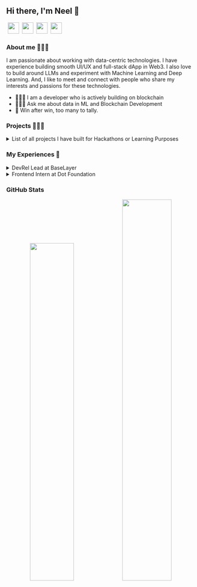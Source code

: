 <h2> Hi there, I'm Neel 👋</h2> 

&nbsp;<a href="https://twitter.com/0xneel2"><image src="https://github.com/gauravghongde/social-icons/blob/master/SVG/Color/Twitter.svg" height="30"></a>&nbsp;&nbsp;<a href="https://www.linkedin.com/in/neel_ds/"><image src="https://github.com/gauravghongde/social-icons/blob/master/SVG/Color/LinkedIN.svg" height="30"></a>&nbsp;&nbsp;<a href="https://t.me/neel_ds"><image src="https://github.com/gauravghongde/social-icons/blob/master/SVG/Color/Telegram.svg" height="30"></a>&nbsp;&nbsp;<a href="mailto:neelp0980@gmail.com?subject=Hey%20Neel,%20From%20Anon"><image src="https://github.com/gauravghongde/social-icons/blob/master/SVG/Color/Mail_ru.svg" height="30"></a>&nbsp;&nbsp;

### About me 🧑🏻‍🚀
<p> I am passionate about working with data-centric technologies. I have experience building smooth UI/UX and full-stack dApp in Web3. I also love to build around LLMs and experiment with Machine Learning and Deep Learning. And, I like to meet and connect with people who share my interests and passions for these technologies. </p>

- 👨🏻‍💻 I am a developer who is actively building on blockchain
- 🧙🏻‍♂️ Ask me about data in ML and Blockchain Development
- 🏅 Win after win, too many to tally. 

### Projects 🚣🏻‍♂️

<details>
	<summary>List of all projects I have built for Hackathons or Learning Purposes</summary>

| Name | Description | Source Code | Deployed at | Built at |
|:----:|:------------|:----:|:-----------:|:----:|
| OnlyFrames | A platform for creators to sell digital products (videos, e-books, images) via Farcaster Frames. Users can discover and purchase these digital assets by minting Access NFTs, which grant them access to the purchased content. | [Repo](https://github.com/Open-Sorcerer/onlyframes-ui) | [Vercel](https://onlyframes-ui-final.vercel.app/) | 🏅[ETHGlobal](https://ethglobal.com/showcase/onlyframes-pucwj) |
| camp | A NFT membership marketplace for creators to create campaigns on Base | [Repo](https://github.com/neel-ds/camp) | [Vercel](https://camp-base.vercel.app/) | |
| cNFT Frame | Built a cNFT minting Farcaster Frame on Solana using Underdog Protocol and Onchainkit | [Repo](https://github.com/neel-ds/cNFT-Frame-Boilerplate) | [Frame](https://warpcast.com/neelpatel/0x01b13772) |  |
| Myriad | A new approach towards having actual fun with DAOs. It is a platform that allows you to create and participate in DAOs and also take them to Farcaster Frames which add a new layer of fun and excitement to the DAO experience. | [Repo](https://github.com/Open-Sorcerer/myriad) | [Vercel](https://myriad-zk.vercel.app/) | 🏅[ETHGlobal](https://ethglobal.com/showcase/myriad-ikrgt) |
| Finn | Finn comes hand-in-hand with creating buckets consisting of tokens on multiple networks and investing in buckets with good market performance. It streamlines the process of investment with overall balanced high returns. | [Repo](https://github.com/neel-ds/finn) | [Vercel](https://eth-finn.vercel.app/) | 🏅[ETHIndia](https://devfolio.co/projects/finn-6e20) |
| Semaphore-App | Implementation of Semaphore identity, groups and proof for anonymous group interaction | [Repo](https://github.com/neel-ds/semaphore-app) | |
| RouteX | The user can have confidence that they are purchasing genuine products and not counterfeits. | [Repo](https://github.com/neel-ds/route-x) | [Vercel](https://route-x.vercel.app/) |🏅[Devpost](https://devpost.com/software/routex-ak1jf2) |
| Sonate | Create your on-chain social profile, flex your work in Solana Ecosystem and earn your credits in many ways. | [Repo](https://github.com/neel-ds/sonate) | [Vercel](https://sonate.vercel.app/) | Solana HH|
| Xmtp-demo | Implementation of XMTP client | [Repo](https://github.com/neel-ds/xmtp-demo) | |
| Safe-Relay App | Implementation of Safe Relay Kit with Gelato 1Balance for Gasless Txn on OP stack | [Repo](https://github.com/neel-ds/safe-relay-demo-app) | |
| Rainbowkit-Web3 Auth | Custom connect button with plugin for social logins and external wallet provider | [Repo](https://github.com/neel-ds/custom-rainbowkit-web3auth) | |
| Dataforge | With this platform, users can easily obtain the best-tweaked model for their data without needing to write any code. It will cover the entire process of experimentation, from exploratory data analysis to machine learning modeling. | [Repo](https://github.com/neel-ds/DataForge) | |
| Tokenverse | It provides an interactive no-code platform that allows users to create a community token and NFT memberships on multichains. Tokenverse empowers creators to build thriving web3 communities on multiple chains including Scroll, Mantle, Polygon zkEVM and Optimism mainnet. | [Repo](https://github.com/neel-ds/tokenverse) | [Vercel](https://tokenverse-eth.vercel.app/) | 🏅[ETHGlobal](https://ethglobal.com/showcase/tokenverse-q0tg2) 
| SOL Brew | Platform designed to empower creators, developers, and artists by providing them with a space to showcase their projects and receive micro-grants from their audience on Solana. By listing their projects on the platform and presenting a compelling pitch, users can attract support from individuals who are passionate about their work. | [Repo](https://github.com/neel-ds/solBrew) | [Vercel](https://sol-brew.vercel.app/) 
| TrustID | Streamline verification process of personhood leveraging zkp | [Repo](https://github.com/neel-ds/TrustID) | [Vercel](https://trustid.vercel.app/) | 🏅SSIP by Govt. of Gujarat |
| FitQuest | It solves the problem of inconsistency in fitness and wellness habits by providing users with a platform that encourages and rewards them for forming good fitness habits and staying committed to their goals. | [Repo](https://github.com/neel-ds/FitQuest) | [Vercel](https://fitquest.vercel.app/) | 🏅[Devfolio](https://devfolio.co/projects/fitquest-e1f1) |
| FitChain | FitChain - a decentralized fitness application that makes it easy to set weekly goals and track your progress, all while providing an incentivizing feature to help you unlock your full potential. | [Repo](https://github.com/neel-ds/fitChain) | [Vercel](https://fitchain.vercel.app/) | 🏅[Devpost](https://devpost.com/software/fitchain) |
| Fare-Prediction | Developed end-to-end taxi fare prediction using big data NYC Taxi Fare on Azure portal and achieved best performance by ensemble methods. | [Repo](https://github.com/neel-ds/Fare-Prediction) | |
| Face-Recognition-Based-Attendance-System | Code repository for attendance system using face recognition. It is based on computer vision. | [Repo](https://github.com/neel-ds/Face-Recognition-Based-Attendance-System) | |
| Web Scraping Exercises | Code repository for Hands-On Web Scraping with Python (Packt). | [Repo](https://github.com/neel-ds/web-scraping) | |
| Land Registry | Land registry with Self-sovereign Identity on Hyperledger Aries  | [Repo](https://github.com/neel-ds/Land-Registry-SSI) | | 
| Risk Assessment | Built model of capitalization rate prediction on confidential bank data | [Repo](https://github.com/neel-ds/Risk-Assessment-Capitalization-Rate-Prediction) | | 
| DataCV | Drive to store and read data through IPFS | [Repo](https://github.com/neel-ds/DataCV) | | HackSVIT | 
		

</details>


### My Experiences 🙌

<details>
<summary>DevRel Lead at BaseLayer</summary>
<br>

Building Rollup-as-a-Service platform at [TrueZK](https://truezk.com/)
</details>


<details>
<summary>Frontend Intern at Dot Foundation</summary>
<br>

Built three products for [DotNames](https://dotnames.me/), improved UX of products having 154k+ MAU, and fixed production bugs. Shipped quest app and points system of aggregator app. 
</details>
  
### GitHub Stats

<p align="center">
  <img width="48%" src="https://github-readme-stats.vercel.app/api?username=neel-ds&show_icons=true&hide_border=true&theme=calm" />
  <img width="51%" src="https://github-readme-streak-stats.herokuapp.com/?user=neel-ds&hide_border=true&theme=calm" />
</p>
